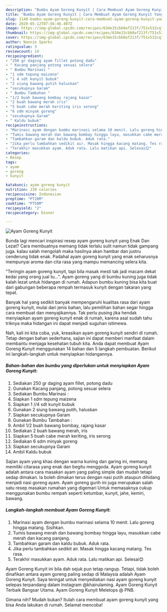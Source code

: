 ```yaml
---
description: "Bumbu Ayam Goreng Kunyit | Cara Membuat Ayam Goreng Kunyit Yang Menggugah Selera"
title: "Bumbu Ayam Goreng Kunyit | Cara Membuat Ayam Goreng Kunyit Yang Menggugah Selera"
slug: 1140-bumbu-ayam-goreng-kunyit-cara-membuat-ayam-goreng-kunyit-yang-menggugah-selera
date: 2020-05-12T07:56:46.407Z
image: https://img-global.cpcdn.com/recipes/634e15cbb0af213f/751x532cq70/ayam-goreng-kunyit-foto-resep-utama.jpg
thumbnail: https://img-global.cpcdn.com/recipes/634e15cbb0af213f/751x532cq70/ayam-goreng-kunyit-foto-resep-utama.jpg
cover: https://img-global.cpcdn.com/recipes/634e15cbb0af213f/751x532cq70/ayam-goreng-kunyit-foto-resep-utama.jpg
author: Nannie Sparks
ratingvalue: 3
reviewcount: 14
recipeingredient:
- "250 gr daging ayam fillet potong dadu"
- " Kacang panjang potong sesuai selera"
- " Bumbu Marinasi "
- "1 sdm tepung maizena"
- "1 4 sdt kunyit bubuk"
- "2 siung bawang putih haluskan"
- "secukupnya Garam"
- " Bumbu Tambahan "
- "1/2 buah bawang bombay rajang kasar"
- "2 buah bawang merah iris"
- "5 buah cabe merah keriting iris serong"
- "6 sdm minyak goreng"
- "secukupnya Garam"
- " Kaldu bubuk"
recipeinstructions:
- "Marinasi ayam dengan bumbu marinasi selama 10 menit. Lalu goreng hingga matang. Sisihkan."
- "Tumis bawang merah dan bawang bombay hingga layu, masukkan cabe merah dan kacang panjang."
- "Tambahkan garam dan kaldu bubuk. Aduk rata."
- "Jika perlu tambahkan sedikit air. Masak hingga kacang matang. Tes rasa."
- "Terakhir masukkan ayam. Aduk rata. Lalu matikan api. Selesai😊"
categories:
- Resep
tags:
- ayam
- goreng
- kunyit

katakunci: ayam goreng kunyit 
nutrition: 239 calories
recipecuisine: Indonesian
preptime: "PT20M"
cooktime: "PT50M"
recipeyield: "2"
recipecategory: Dinner

---
```



![Ayam Goreng Kunyit](https://img-global.cpcdn.com/recipes/634e15cbb0af213f/751x532cq70/ayam-goreng-kunyit-foto-resep-utama.jpg)

Bunda lagi mencari inspirasi resep ayam goreng kunyit yang Enak Dan Lezat? Cara membuatnya memang tidak terlalu sulit namun tidak gampang juga. kalau salah mengolah maka hasilnya akan hambar dan justru cenderung tidak enak. Padahal ayam goreng kunyit yang enak seharusnya mempunyai aroma dan cita rasa yang mampu memancing selera kita.

&#34;Teringin ayam goreng kunyit, tapi bila masak mesti tak jadi macam dekat kedai yang orang jual tu…&#34;. Ayam goreng yang di bumbu kuning juga tidak kalah lezat untuk hidangan di rumah. Adapun bumbu kuning bisa kita buat dari gabungan beberapa rempah termasuk kunyit dengan takaran yang tepat.

Banyak hal yang sedikit banyak mempengaruhi kualitas rasa dari ayam goreng kunyit, mulai dari jenis bahan, lalu pemilihan bahan segar hingga cara membuat dan menyajikannya. Tak perlu pusing jika hendak menyiapkan ayam goreng kunyit enak di rumah, karena asal sudah tahu triknya maka hidangan ini dapat menjadi suguhan istimewa.


Nah, kali ini kita coba, yuk, kreasikan ayam goreng kunyit sendiri di rumah. Tetap dengan bahan sederhana, sajian ini dapat memberi manfaat dalam membantu menjaga kesehatan tubuh kita. Anda dapat membuat Ayam Goreng Kunyit menggunakan 14 bahan dan 5 langkah pembuatan. Berikut ini langkah-langkah untuk menyiapkan hidangannya.

<!--inarticleads1-->

##### Bahan-bahan dan bumbu yang diperlukan untuk menyiapkan Ayam Goreng Kunyit:

1. Sediakan 250 gr daging ayam fillet, potong dadu
1. Gunakan  Kacang panjang, potong sesuai selera
1. Sediakan  Bumbu Marinasi :
1. Siapkan 1 sdm tepung maizena
1. Siapkan 1 //4 sdt kunyit bubuk
1. Gunakan 2 siung bawang putih, haluskan
1. Siapkan secukupnya Garam
1. Gunakan  Bumbu Tambahan :
1. Ambil 1/2 buah bawang bombay, rajang kasar
1. Sediakan 2 buah bawang merah, iris
1. Siapkan 5 buah cabe merah keriting, iris serong
1. Sediakan 6 sdm minyak goreng
1. Siapkan secukupnya Garam
1. Ambil  Kaldu bubuk


Sajian ayam yang khas dengan warna kuning dan garing ini, memang memiliki citarasa yang enak dan begitu menggoda. Ayam goreng kunyit adalah antara cara masakan ayam yang paling simple dan mudah tetapi sedap dimakan. Ia boleh dimakan terus dengan nasi putih ataupun dihidang menjadi nasi goreng ayam. Ayam goreng gurih ini juga merupakan salah satu resep masakan rumahan yang digemari Untuk memasaknya cukup menggunakan bumbu rempah seperti ketumbar, kunyit, jahe, kemiri, bawang. 

<!--inarticleads2-->

##### Langkah-langkah membuat Ayam Goreng Kunyit:

1. Marinasi ayam dengan bumbu marinasi selama 10 menit. Lalu goreng hingga matang. Sisihkan.
1. Tumis bawang merah dan bawang bombay hingga layu, masukkan cabe merah dan kacang panjang.
1. Tambahkan garam dan kaldu bubuk. Aduk rata.
1. Jika perlu tambahkan sedikit air. Masak hingga kacang matang. Tes rasa.
1. Terakhir masukkan ayam. Aduk rata. Lalu matikan api. Selesai😊


Ayam Goreng Kunyit ini bila dah sejuk pun tetap rangup. Tetapi, tidak boleh dinafikan antara ayam goreng paling sedap di Malaysia adalah Ayam Goreng Kunyit. Saya teringat untuk menyediakan nasi ayam goreng kunyit selepas terpandang dalam Instagram @khairulaming. Ayam Goreng Kunyit Terbaik Bangsar Utama. Ayam Goreng Kunyit Meletops @ PNB. 

Gimana nih? Mudah bukan? Itulah cara membuat ayam goreng kunyit yang bisa Anda lakukan di rumah. Selamat mencoba!
